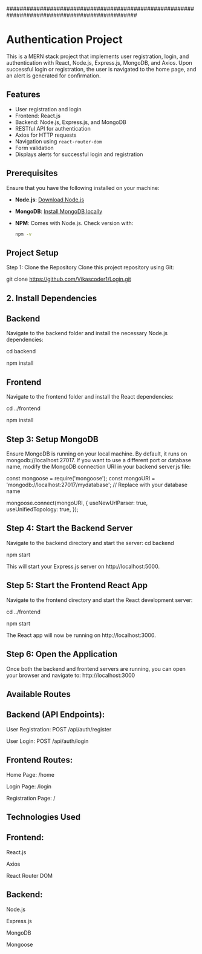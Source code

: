 ###############################################################################################
# Authentication Project

This is a MERN stack project that implements user registration, login, and authentication with React, Node.js, Express.js, MongoDB, and Axios. Upon successful login or registration, the user is navigated to the home page, and an alert is generated for confirmation.

## Features

- User registration and login
- Frontend: React.js
- Backend: Node.js, Express.js, and MongoDB
- RESTful API for authentication
- Axios for HTTP requests
- Navigation using `react-router-dom`
- Form validation
- Displays alerts for successful login and registration

## Prerequisites

Ensure that you have the following installed on your machine:

- **Node.js**: [Download Node.js](https://nodejs.org/)
- **MongoDB**: [Install MongoDB locally](https://docs.mongodb.com/manual/installation/)
- **NPM**: Comes with Node.js. Check version with:

  ```bash
  npm -v

## Project Setup
Step 1: Clone the Repository
Clone this project repository using Git:
  
   git clone https://github.com/Vikascoder1/Login.git

## 2. Install Dependencies
## Backend
Navigate to the backend folder and install the necessary Node.js dependencies:


cd backend

npm install

## Frontend
Navigate to the frontend folder and install the React dependencies:

cd ../frontend

npm install

## Step 3: Setup MongoDB
Ensure MongoDB is running on your local machine. By default, it runs on mongodb://localhost:27017. If you want to use a different port or database name, modify the MongoDB connection URI in your backend server.js file:

const mongoose = require('mongoose');
const mongoURI = 'mongodb://localhost:27017/mydatabase'; // Replace with your database name

mongoose.connect(mongoURI, {
  useNewUrlParser: true,
  useUnifiedTopology: true,
});

## Step 4: Start the Backend Server
Navigate to the backend directory and start the server:
cd backend

npm start

This will start your Express.js server on http://localhost:5000.

## Step 5: Start the Frontend React App
Navigate to the frontend directory and start the React development server:

cd ../frontend

npm start

The React app will now be running on http://localhost:3000.

## Step 6: Open the Application
Once both the backend and frontend servers are running, you can open your browser and navigate to: http://localhost:3000

## Available Routes

## Backend (API Endpoints):

User Registration: POST /api/auth/register

User Login: POST /api/auth/login

## Frontend Routes:

Home Page: /home

Login Page: /login

Registration Page: /

## Technologies Used

## Frontend:

React.js

Axios

React Router DOM

## Backend:

Node.js

Express.js

MongoDB

Mongoose

